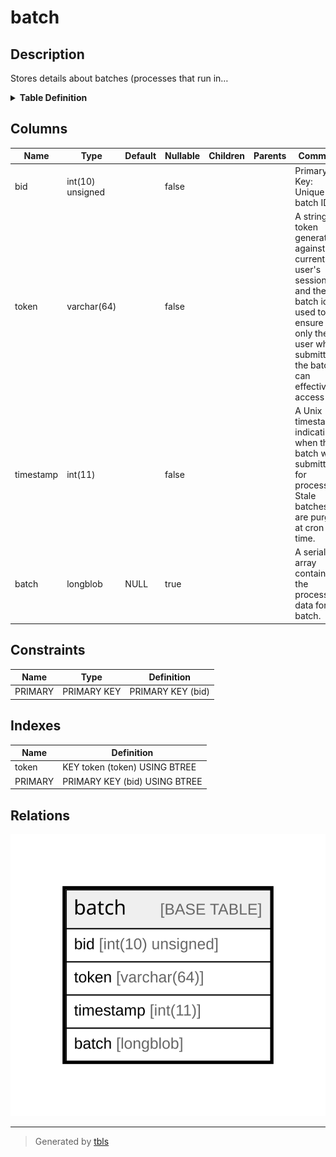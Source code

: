 # batch

## Description

Stores details about batches (processes that run in…

<details>
<summary><strong>Table Definition</strong></summary>

```sql
CREATE TABLE `batch` (
  `bid` int(10) unsigned NOT NULL COMMENT 'Primary Key: Unique batch ID.',
  `token` varchar(64) CHARACTER SET ascii COLLATE ascii_general_ci NOT NULL COMMENT 'A string token generated against the current user''s session id and the batch id, used to ensure that only the user who submitted the batch can effectively access it.',
  `timestamp` int(11) NOT NULL COMMENT 'A Unix timestamp indicating when this batch was submitted for processing. Stale batches are purged at cron time.',
  `batch` longblob DEFAULT NULL COMMENT 'A serialized array containing the processing data for the batch.',
  PRIMARY KEY (`bid`),
  KEY `token` (`token`)
) ENGINE=InnoDB DEFAULT CHARSET=utf8mb4 COLLATE=utf8mb4_general_ci COMMENT='Stores details about batches (processes that run in…'
```

</details>

## Columns

| Name | Type | Default | Nullable | Children | Parents | Comment |
| ---- | ---- | ------- | -------- | -------- | ------- | ------- |
| bid | int(10) unsigned |  | false |  |  | Primary Key: Unique batch ID. |
| token | varchar(64) |  | false |  |  | A string token generated against the current user's session id and the batch id, used to ensure that only the user who submitted the batch can effectively access it. |
| timestamp | int(11) |  | false |  |  | A Unix timestamp indicating when this batch was submitted for processing. Stale batches are purged at cron time. |
| batch | longblob | NULL | true |  |  | A serialized array containing the processing data for the batch. |

## Constraints

| Name | Type | Definition |
| ---- | ---- | ---------- |
| PRIMARY | PRIMARY KEY | PRIMARY KEY (bid) |

## Indexes

| Name | Definition |
| ---- | ---------- |
| token | KEY token (token) USING BTREE |
| PRIMARY | PRIMARY KEY (bid) USING BTREE |

## Relations

![er](batch.svg)

---

> Generated by [tbls](https://github.com/k1LoW/tbls)
